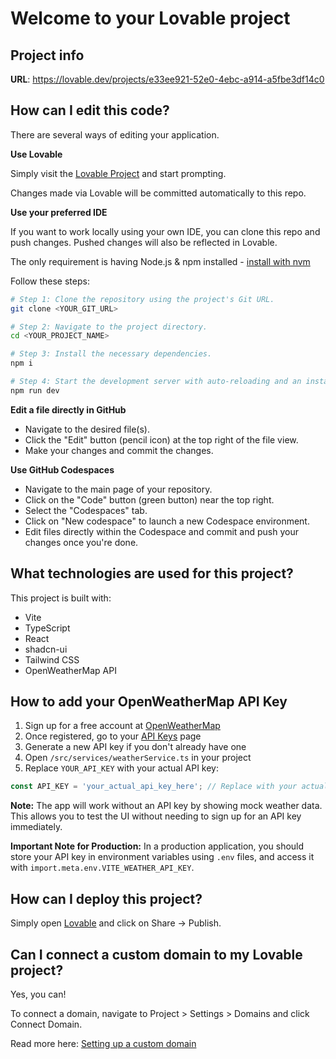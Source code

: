 # Welcome to your Lovable project

## Project info

**URL**: https://lovable.dev/projects/e33ee921-52e0-4ebc-a914-a5fbe3df14c0

## How can I edit this code?

There are several ways of editing your application.

**Use Lovable**

Simply visit the [Lovable Project](https://lovable.dev/projects/e33ee921-52e0-4ebc-a914-a5fbe3df14c0) and start prompting.

Changes made via Lovable will be committed automatically to this repo.

**Use your preferred IDE**

If you want to work locally using your own IDE, you can clone this repo and push changes. Pushed changes will also be reflected in Lovable.

The only requirement is having Node.js & npm installed - [install with nvm](https://github.com/nvm-sh/nvm#installing-and-updating)

Follow these steps:

```sh
# Step 1: Clone the repository using the project's Git URL.
git clone <YOUR_GIT_URL>

# Step 2: Navigate to the project directory.
cd <YOUR_PROJECT_NAME>

# Step 3: Install the necessary dependencies.
npm i

# Step 4: Start the development server with auto-reloading and an instant preview.
npm run dev
```

**Edit a file directly in GitHub**

- Navigate to the desired file(s).
- Click the "Edit" button (pencil icon) at the top right of the file view.
- Make your changes and commit the changes.

**Use GitHub Codespaces**

- Navigate to the main page of your repository.
- Click on the "Code" button (green button) near the top right.
- Select the "Codespaces" tab.
- Click on "New codespace" to launch a new Codespace environment.
- Edit files directly within the Codespace and commit and push your changes once you're done.

## What technologies are used for this project?

This project is built with:

- Vite
- TypeScript
- React
- shadcn-ui
- Tailwind CSS
- OpenWeatherMap API

## How to add your OpenWeatherMap API Key

1. Sign up for a free account at [OpenWeatherMap](https://home.openweathermap.org/users/sign_up)
2. Once registered, go to your [API Keys](https://home.openweathermap.org/api_keys) page
3. Generate a new API key if you don't already have one
4. Open `/src/services/weatherService.ts` in your project
5. Replace `YOUR_API_KEY` with your actual API key:

```typescript
const API_KEY = 'your_actual_api_key_here'; // Replace with your actual API key
```

**Note:** The app will work without an API key by showing mock weather data. This allows you to test the UI without needing to sign up for an API key immediately.

**Important Note for Production:** In a production application, you should store your API key in environment variables using `.env` files, and access it with `import.meta.env.VITE_WEATHER_API_KEY`.

## How can I deploy this project?

Simply open [Lovable](https://lovable.dev/projects/e33ee921-52e0-4ebc-a914-a5fbe3df14c0) and click on Share -> Publish.

## Can I connect a custom domain to my Lovable project?

Yes, you can!

To connect a domain, navigate to Project > Settings > Domains and click Connect Domain.

Read more here: [Setting up a custom domain](https://docs.lovable.dev/tips-tricks/custom-domain#step-by-step-guide)
